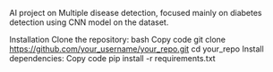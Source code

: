 AI project on Multiple disease detection, focused mainly on diabetes detection using CNN model on the dataset. 

Installation
Clone the repository:
bash
Copy code
git clone https://github.com/your_username/your_repo.git
cd your_repo
Install dependencies:
Copy code
pip install -r requirements.txt
